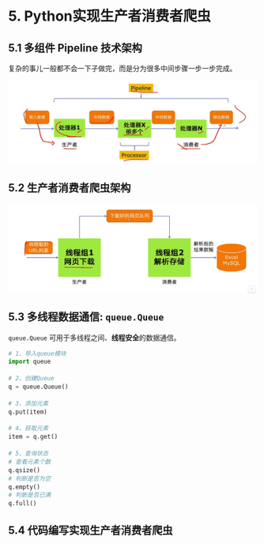 # 5. Python实现生产者消费者爬虫

## 5.1 多组件 Pipeline 技术架构
复杂的事儿一般都不会一下子做完，而是分为很多中间步骤一步一步完成。

![](../../assets/pipeline流程1.png)



## 5.2 生产者消费者爬虫架构

![](../../assets/生产者消费者爬虫架构.png)


## 5.3 多线程数据通信: `queue.Queue`
`queue.Queue` 可用于多线程之间、**线程安全**的数据通信。

```python
# 1、导入queue模块
import queue

# 2、创建Queue
q = queue.Queue()

# 3、添加元素
q.put(item)

# 4、获取元素
item = q.get()

# 5、查询状态
# 查看元素个数
q.qsize()
# 判断是否为空
q.empty()
# 判断是否已满
q.full()
```




## 5.4 代码编写实现生产者消费者爬虫

